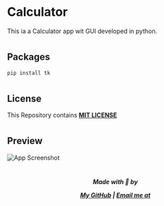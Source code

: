 


# Calculator

This ia a Calculator app wit GUI developed in python.
#

## Packages



```bash
pip install tk
```
#

## License

This Repository contains **[MIT LICENSE](https://github.com/Ghanendra56/Calculator/blob/main/LICENSE)**
#
## Preview
![App Screenshot](https://i.postimg.cc/vT5d9g1w/Screenshot-2022-02-08-110719.png)
#
<div align="center">
<strong><i> Made with 💜 by

[My GitHub](https://github.com/Ghanendra56) | [Email me at](SyntaxError@syntaxcodes.onmicrosoft.com)
</i></strong> 
</div>
